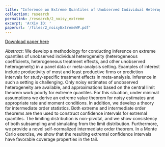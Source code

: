 ```yaml
---
title: "Inference on Extreme Quantiles of Unobserved Individual Heterogeneity"
collection: research
permalink: /research/2_noisy_extreme
excerpt: 'ArXiv ID: '
paperurl: '/files/2_noisyExtremeWP.pdf'
---
```



[Download paper here](/files/2_noisyExtremeWP.pdf)

*Abstract*:  We develop a methodology for conducting inference on extreme quantiles of unobserved
individual heterogeneity (heterogeneous coefficients, heterogeneous treatment
effects, and other unobserved heterogeneity) in a panel data or meta-analysis setting.
Examples of interest include productivity of most and least productive firms or prediction
intervals for study-specific treatment effects in meta-analysis. Inference in
such a setting is challenging. Only noisy estimates of unobserved heterogeneity are
available, and approximations based on the central limit theorem work poorly for
extreme quantiles. For this situation, under minimal assumptions we derive an extreme
value theorem for noisy estimates and appropriate rate and moment conditions. In
addition, we develop a theory for intermediate order statistics. Both extreme and
intermediate order theorems are then used to construct confidence intervals for extremal
quantiles. The limiting distribution is non-pivotal, and we show consistency of both
subsampling and simulating from the limit distribution. Furthermore, we provide a
novel self-normalized intermediate order theorem. In a Monte Carlo exercise, we show
that the resulting extremal confidence intervals have favorable coverage properties in
the tail.

